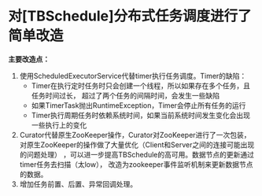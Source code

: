 # 对[TBSchedule]分布式任务调度进行了简单改造
**主要改造点：**
1. 使用ScheduledExecutorService代替timer执行任务调度。Timer的缺陷：
    + Timer在执行定时任务时只会创建一个线程，所以如果存在多个任务，且任务时间过长，
	 超过了两个任务的间隔时间，会发生一些缺陷
    + 如果TimerTask抛出RuntimeException，Timer会停止所有任务的运行
    + Timer执行周期任务时依赖系统时间，如果当前系统时间发生变化会出现一些执行上的变化
2. Curator代替原生ZooKeeper操作，Curator对ZooKeeper进行了一次包装，
对原生ZooKeeper的操作做了大量优化（Client和Server之间的连接可能出现的问题处理）
，可以进一步提高TBSchedule的高可用。数据节点的更新通过timer任务去扫描（太low），
改造为zookeeper事件监听机制来更新数据节点的数据。
3. 增加任务前置、后置、异常回调处理。